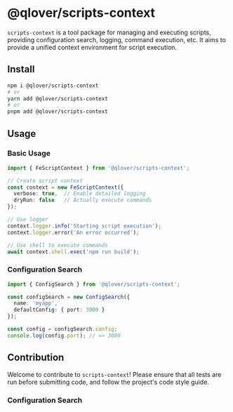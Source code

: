 # @qlover/scripts-context

`scripts-context` is a tool package for managing and executing scripts, providing configuration search, logging, command execution, etc. It aims to provide a unified context environment for script execution.

## Install

```bash
npm i @qlover/scripts-context
# or
yarn add @qlover/scripts-context
# or
pnpm add @qlover/scripts-context
```

## Usage

### Basic Usage

```typescript
import { FeScriptContext } from '@qlover/scripts-context';

// Create script context
const context = new FeScriptContext({
  verbose: true,  // Enable detailed logging
  dryRun: false   // Actually execute commands
});

// Use logger
context.logger.info('Starting script execution');
context.logger.error('An error occurred');

// Use shell to execute commands
await context.shell.exec('npm run build');
```

### Configuration Search

```typescript
import { ConfigSearch } from '@qlover/scripts-context';

const configSearch = new ConfigSearch({
  name: 'myapp',
  defaultConfig: { port: 3000 }
});

const config = configSearch.config;
console.log(config.port); // => 3000
```

## Contribution

Welcome to contribute to `scripts-context`! Please ensure that all tests are run before submitting code, and follow the project's code style guide.

### Configuration Search